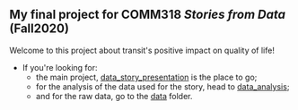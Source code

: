 ## My final project for COMM318 _Stories from Data_ (Fall2020)

Welcome to this project about transit's positive impact on quality of life! 

* If you're looking for:
  * the main project, [data_story_presentation](data_story_presentation) is the place to go; 
  * for the analysis of the data used for the story, head to [data_analysis](data_analysis); 
  * and for the raw data, go to the [data](data) folder.